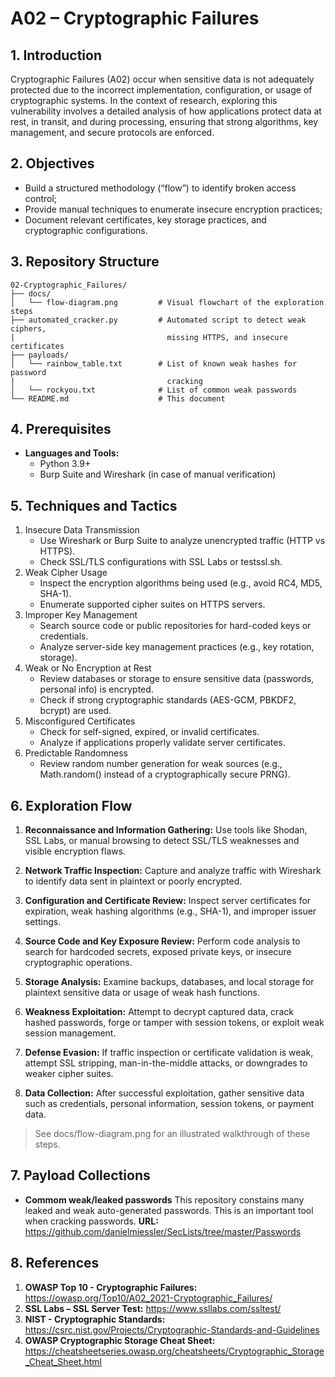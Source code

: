 # A02 – Cryptographic Failures

## 1. Introduction 
Cryptographic Failures (A02) occur when sensitive data is not adequately protected due to the incorrect implementation, configuration, or usage of cryptographic systems.
In the context of research, exploring this vulnerability involves a detailed analysis of how applications protect data at rest, in transit, and during processing, ensuring that strong algorithms, key management, and secure protocols are enforced.

## 2. Objectives
- Build a structured methodology (“flow”) to identify broken access control;
- Provide manual techniques to enumerate insecure encryption practices;
- Document relevant certificates, key storage practices, and cryptographic configurations.

## 3. Repository Structure  
```plaintext
02-Cryptographic_Failures/
├── docs/
│   └── flow-diagram.png         # Visual flowchart of the exploration steps
├── automated_cracker.py         # Automated script to detect weak ciphers,
|                                  missing HTTPS, and insecure certificates
├── payloads/
│   └── rainbow_table.txt        # List of known weak hashes for password 
|                                  cracking
│   └── rockyou.txt              # List of common weak passwords
└── README.md                    # This document
```

## 4. Prerequisites
- **Languages and Tools:**
  - Python 3.9+
  - Burp Suite and Wireshark (in case of manual verification)

## 5. Techniques and Tactics
1. Insecure Data Transmission
   - Use Wireshark or Burp Suite to analyze unencrypted traffic (HTTP vs HTTPS).
   - Check SSL/TLS configurations with SSL Labs or testssl.sh.
2. Weak Cipher Usage
   - Inspect the encryption algorithms being used (e.g., avoid RC4, MD5, SHA-1).
   - Enumerate supported cipher suites on HTTPS servers.
3. Improper Key Management
   - Search source code or public repositories for hard-coded keys or credentials.
   - Analyze server-side key management practices (e.g., key rotation, storage).
4. Weak or No Encryption at Rest
   - Review databases or storage to ensure sensitive data (passwords, personal info) is encrypted.
   - Check if strong cryptographic standards (AES-GCM, PBKDF2, bcrypt) are used.
5. Misconfigured Certificates
   - Check for self-signed, expired, or invalid certificates.
   - Analyze if applications properly validate server certificates.
6. Predictable Randomness
   - Review random number generation for weak sources (e.g., Math.random() instead of a cryptographically secure PRNG).
  
## 6. Exploration Flow
1. **Reconnaissance and Information Gathering:** 
    Use tools like Shodan, SSL Labs, or manual browsing to detect SSL/TLS weaknesses and visible encryption flaws.
2. **Network Traffic Inspection:**
    Capture and analyze traffic with Wireshark to identify data sent in plaintext or poorly encrypted.
3. **Configuration and Certificate Review:**
    Inspect server certificates for expiration, weak hashing algorithms (e.g., SHA-1), and improper issuer settings.
4. **Source Code and Key Exposure Review:**
    Perform code analysis to search for hardcoded secrets, exposed private keys, or insecure cryptographic operations.

5. **Storage Analysis:**
    Examine backups, databases, and local storage for plaintext sensitive data or usage of weak hash functions.

6. **Weakness Exploitation:**
    Attempt to decrypt captured data, crack hashed passwords, forge or tamper with session tokens, or exploit weak session management.

7. **Defense Evasion:**
    If traffic inspection or certificate validation is weak, attempt SSL stripping, man-in-the-middle attacks, or downgrades to weaker cipher suites.

8. **Data Collection:**
    After successful exploitation, gather sensitive data such as credentials, personal information, session tokens, or payment data.

> See docs/flow-diagram.png for an illustrated walkthrough of these steps.

## 7. Payload Collections
- **Commom weak/leaked passwords**
   This repository constains many leaked and weak auto-generated passwords. This is an important tool when cracking passwords.
   **URL:** https://github.com/danielmiessler/SecLists/tree/master/Passwords

## 8. References

1. **OWASP Top 10 - Cryptographic Failures:** https://owasp.org/Top10/A02_2021-Cryptographic_Failures/
2. **SSL Labs – SSL Server Test:** https://www.ssllabs.com/ssltest/
3. **NIST - Cryptographic Standards:** https://csrc.nist.gov/Projects/Cryptographic-Standards-and-Guidelines
4. **OWASP Cryptographic Storage Cheat Sheet:** https://cheatsheetseries.owasp.org/cheatsheets/Cryptographic_Storage_Cheat_Sheet.html